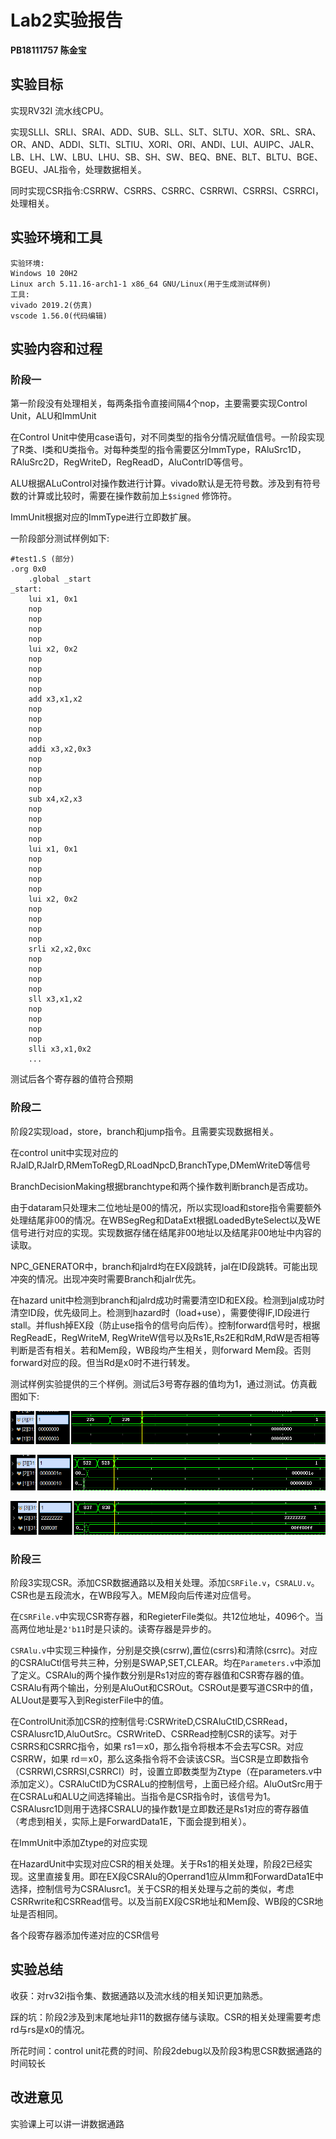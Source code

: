 # Lab2实验报告

**PB18111757 陈金宝**

## 实验目标

实现RV32I 流水线CPU。

实现SLLI、SRLI、SRAI、ADD、SUB、SLL、SLT、SLTU、XOR、SRL、SRA、OR、AND、ADDI、SLTI、SLTIU、XORI、ORI、ANDI、LUI、AUIPC、JALR、LB、LH、LW、LBU、LHU、SB、SH、SW、BEQ、BNE、BLT、BLTU、BGE、BGEU、JAL指令，处理数据相关。

同时实现CSR指令:CSRRW、CSRRS、CSRRC、CSRRWI、CSRRSI、CSRRCI，处理相关。

## 实验环境和工具

```
实验环境:
Windows 10 20H2
Linux arch 5.11.16-arch1-1 x86_64 GNU/Linux(用于生成测试样例)
工具:
vivado 2019.2(仿真)
vscode 1.56.0(代码编辑)
```

## 实验内容和过程

### 阶段一

第一阶段没有处理相关，每两条指令直接间隔4个nop，主要需要实现Control Unit，ALU和ImmUnit

在Control Unit中使用case语句，对不同类型的指令分情况赋值信号。一阶段实现了R类、I类和U类指令。对每种类型的指令需要区分ImmType，RAluSrc1D，RAluSrc2D，RegWriteD，RegReadD，AluContrlD等信号。

ALU根据ALuControl对操作数进行计算。vivado默认是无符号数。涉及到有符号数的计算或比较时，需要在操作数前加上`$signed` 修饰符。

ImmUnit根据对应的ImmType进行立即数扩展。

一阶段部分测试样例如下:

```assembly
#test1.S (部分)
.org 0x0
 	.global _start
_start:
    lui x1, 0x1
    nop
    nop
    nop
    nop
    lui x2, 0x2
    nop
    nop
    nop
    nop
    add x3,x1,x2
    nop
    nop
    nop
    nop
    addi x3,x2,0x3
    nop
    nop
    nop
    nop
    sub x4,x2,x3
    nop
    nop
    nop
    nop
    lui x1, 0x1
    nop
    nop
    nop
    nop
    lui x2, 0x2
    nop
    nop
    nop
    nop
    srli x2,x2,0xc
    nop
    nop
    nop
    nop
    sll x3,x1,x2
    nop
    nop
    nop
    nop
    slli x3,x1,0x2
    ...
```

测试后各个寄存器的值符合预期

### 阶段二

阶段2实现load，store，branch和jump指令。且需要实现数据相关。

在control unit中实现对应的RJalD,RJalrD,RMemToRegD,RLoadNpcD,BranchType,DMemWriteD等信号

BranchDecisionMaking根据branchtype和两个操作数判断branch是否成功。

由于dataram只处理末二位地址是00的情况，所以实现load和store指令需要额外处理结尾非00的情况。在WBSegReg和DataExt根据LoadedByteSelect以及WE信号进行对应的实现。实现数据存储在结尾非00地址以及结尾非00地址中内容的读取。

NPC_GENERATOR中，branch和jalrd均在EX段跳转，jal在ID段跳转。可能出现冲突的情况。出现冲突时需要Branch和jalr优先。

在hazard unit中检测到branch和jalrd成功时需要清空ID和EX段。检测到jal成功时清空ID段，优先级同上。检测到hazard时（load+use），需要使得IF,ID段进行stall。并flush掉EX段（防止use指令的信号向后传）。控制forward信号时，根据RegReadE，RegWriteM, RegWriteW信号以及Rs1E,Rs2E和RdM,RdW是否相等判断是否有相关。若和Mem段，WB段均产生相关，则forward Mem段。否则forward对应的段。但当Rd是x0时不进行转发。

测试样例实验提供的三个样例。测试后3号寄存器的值均为1，通过测试。仿真截图如下:

![](./media/1.png)


![](./media/2.png)


![](./media/3.png)

### 阶段三

阶段3实现CSR。添加CSR数据通路以及相关处理。添加`CSRFile.v`，`CSRALU.v`。CSR也是五段流水，在WB段写入。MEM段向后传递对应信号。

在`CSRFile.v`中实现CSR寄存器，和RegieterFile类似。共12位地址，4096个。当高两位地址是`2'b11`时是只读的。读寄存器是异步的。

`CSRAlu.v`中实现三种操作，分别是交换(csrrw),置位(csrrs)和清除(csrrc)。对应的CSRAluCtl信号共三种，分别是SWAP,SET,CLEAR。均在`Parameters.v`中添加了定义。CSRAlu的两个操作数分别是Rs1对应的寄存器值和CSR寄存器的值。CSRAlu有两个输出，分别是AluOut和CSROut。CSROut是要写道CSR中的值，ALUout是要写入到RegisterFile中的值。

在ControlUnit添加CSR的控制信号:CSRWriteD,CSRAluCtlD,CSRRead，CSRAlusrc1D,AluOutSrc。CSRWriteD、CSRRead控制CSR的读写。对于 CSRRS和CSRRC指令，如果 rs1＝x0，那么指令将根本不会去写CSR。对应CSRRW，如果 rd＝x0，那么这条指令将不会读该CSR。当CSR是立即数指令（CSRRWI,CSRRSI,CSRRCI）时，设置立即数类型为Ztype（在parameters.v中添加定义）。CSRAluCtlD为CSRALu的控制信号，上面已经介绍。AluOutSrc用于在CSRALu和ALU之间选择输出。当指令是CSR指令时，该信号为1。CSRAlusrc1D则用于选择CSRALU的操作数1是立即数还是Rs1对应的寄存器值（考虑到相关，实际上是ForwardData1E，下面会提到相关）。

在ImmUnit中添加Ztype的对应实现

在HazardUnit中实现对应CSR的相关处理。关于Rs1的相关处理，阶段2已经实现。这里直接复用。即在EX段CSRAlu的Operrand1应从Imm和ForwardData1E中选择，控制信号为CSRAlusrc1。关于CSR的相关处理与之前的类似，考虑CSRRwrite和CSRRead信号。以及当前EX段CSR地址和Mem段、WB段的CSR地址是否相同。

各个段寄存器添加传递对应的CSR信号

## 实验总结

收获：对rv32i指令集、数据通路以及流水线的相关知识更加熟悉。

踩的坑：阶段2涉及到末尾地址非11的数据存储与读取。CSR的相关处理需要考虑rd与rs是x0的情况。

所花时间：control unit花费的时间、阶段2debug以及阶段3构思CSR数据通路的时间较长

## 改进意见

实验课上可以讲一讲数据通路